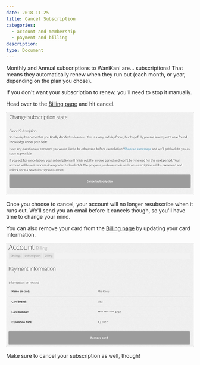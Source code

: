 ```yaml
---
date: 2018-11-25
title: Cancel Subscription
categories:
  - account-and-membership
  - payment-and-billing
description:
type: Document
---
```


Monthly and Annual subscriptions to WaniKani are... subscriptions! That means they automatically renew when they run out (each month, or year, depending on the plan you chose).

If you don't want your subscription to renew, you'll need to stop it manually.

Head over to the [Billing page](https://www.wanikani.com/account/subscription/billing) and hit cancel.

![Cancel Subscription](/images/cancel-subscription.gif)

Once you choose to cancel, your account will no longer resubscribe when it runs out. We'll send you an email before it cancels though, so you'll have time to change your mind.

You can also remove your card from the [Billing page](https://www.wanikani.com/account/subscription/billing) by updating your card information.

![Delete Card](/images/remove-card.gif)

Make sure to cancel your subscription as well, though!
